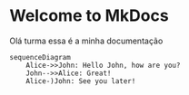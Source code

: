# Welcome to MkDocs

Olá turma essa é a minha documentação

```mermaid
sequenceDiagram
    Alice->>John: Hello John, how are you?
    John-->>Alice: Great!
    Alice-)John: See you later!
```